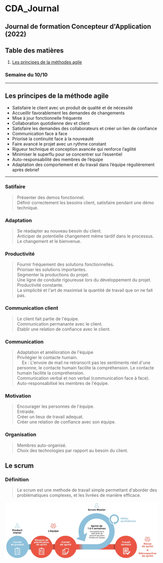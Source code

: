 # CDA_Journal

## Journal de formation Concepteur d'Application (2022)

## Table des matières

1. [Les principes de la méthodes agile](#pma) 

### Semaine du 10/10

---

## Les principes de la méthode agile <a name="pma"></a>

- Satisfaire le client avec un produit de qualité et de nécessité
- Accueillir  favorablement les demandes de changements
- Mise à jour fonctionnelle fréquente
- Collaboration quotidienne dev et client
- Satisfaire les demandes des collaborateurs et créer un lien de confiance 
- Communication face à face
- Priorisé la continuité face à la nouveauté
- Faire avancé le projet avec un rythme constant
- Rigueur technique et conception avancée qui renforce l’agilité
- Minimiser le superflu pour se concentrer sur l’essentiel
- Auto-responsabilité des membres de l’équipe
- Adaptation des comportement et du travail dans l’équipe régulièrement après debrief


---


### Satifaire

> Présenter des demos fonctionnel. <br />
> Définir correctement les besoins client, satisfaire pendant une démo technique. <br />

### Adaptation

> Se réadapter au nouveau besoin du client. <br />
> Anticiper de potentielle changement même tardif dans le processus. <br />
> Le changement et le bienvenue. <br />

### Productivité

> Fournir fréquement des solutions fonctionnelles. <br />
> Prioriser les solutions importantes. <br />
> Segmenter la productions du projet. <br />
> Une ligne de conduite rigoureuse lors du développement du projet. <br />
> Productivité constante. <br />
> La simplicité et l'art de maximisé la quantité de travail que on ne fait pas. <br />

### Communication client

> Le client fait partie de l'équipe. <br />
> Communication permanante avec le client. <br />
> Etablir une relation de confiance avec le client. <br />

### Communication 

> Adaptation et amélioration de l'équipe <br />
> Privilégier le contacte humain. <br />
> &nbsp;&nbsp;&nbsp;&nbsp;Ex : L'envoie de mail ne retranscrit pas les sentiments réel d'une personne, le contacte humain facilite la compréhension. 
> Le contacte humain facilite la compréhension. <br />
> Communication verbal et non verbal (communication face à face). <br />
> Auto-responsabilisé les membres de l'équipe.

### Motivation

> Encourager les personnes de l'équipe. <br />
> Entraide. <br />
> Créer un lieux de travail adequat. <br />
> Créer une relation de confiance avec son équipe. <br />


### Organisation

> Membres auto-organisé. <br />
> Choix des technologies par rapport au besoin du client. <br />

## Le scrum

### Définition

> Le scrum est une methode de travail simple permettant d'aborder des problématiques complexes, et les livrées de manière efficace.

<div>
<img src="images/scrum_schema.jpeg">
</div>


